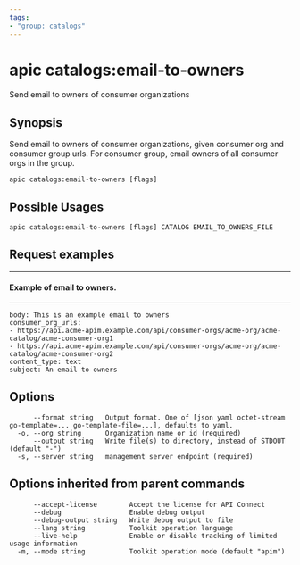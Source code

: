```yaml
---
tags:
- "group: catalogs"
---
```

# apic catalogs:email-to-owners

Send email to owners of consumer organizations

## Synopsis

Send email to owners of consumer organizations, given consumer org and consumer group urls. For consumer group, email owners of all consumer orgs in the group.

```
apic catalogs:email-to-owners [flags]
```

## Possible Usages

```
apic catalogs:email-to-owners [flags] CATALOG EMAIL_TO_OWNERS_FILE
```

## Request examples

--------------------------------
#### Example of email to owners.
--------------------------------

```
body: This is an example email to owners
consumer_org_urls:
- https://api.acme-apim.example.com/api/consumer-orgs/acme-org/acme-catalog/acme-consumer-org1
- https://api.acme-apim.example.com/api/consumer-orgs/acme-org/acme-catalog/acme-consumer-org2
content_type: text
subject: An email to owners
```

## Options

```
      --format string   Output format. One of [json yaml octet-stream go-template=... go-template-file=...], defaults to yaml.
  -o, --org string      Organization name or id (required)
      --output string   Write file(s) to directory, instead of STDOUT (default "-")
  -s, --server string   management server endpoint (required)
```

## Options inherited from parent commands

```
      --accept-license        Accept the license for API Connect
      --debug                 Enable debug output
      --debug-output string   Write debug output to file
      --lang string           Toolkit operation language
      --live-help             Enable or disable tracking of limited usage information
  -m, --mode string           Toolkit operation mode (default "apim")
```
